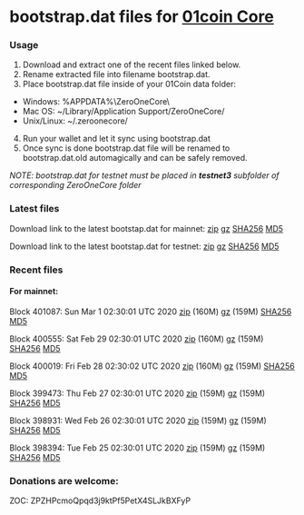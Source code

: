 # bootstrap.dat files for [01coin Core](https://01coin.io)

### Usage

1. Download and extract one of the recent files linked below.
2. Rename extracted file into filename bootstrap.dat.
3. Place bootstrap.dat file inside of your 01Coin data folder:
 - Windows: %APPDATA%\ZeroOneCore\
 - Mac OS: ~/Library/Application Support/ZeroOneCore/
 - Unix/Linux: ~/.zeroonecore/
4. Run your wallet and let it sync using bootstrap.dat
5. Once sync is done bootstrap.dat file will be renamed to bootstrap.dat.old automagically and can be safely removed.

_NOTE: bootstrap.dat for testnet must be placed in **testnet3** subfolder of corresponding ZeroOneCore folder_

### Latest files
Download link to the latest bootstap.dat for mainnet: [zip](https://files.01coin.io/mainnet/bootstrap.dat.zip) [gz](https://files.01coin.io/mainnet/bootstrap.dat.tar.gz) [SHA256](https://files.01coin.io/mainnet/sha256.txt) [MD5](https://files.01coin.io/mainnet/md5.txt)

Download link to the latest bootstap.dat for testnet: [zip](https://files.01coin.io/testnet/bootstrap.dat.zip) [gz](https://files.01coin.io/testnet/bootstrap.dat.tar.gz) [SHA256](https://files.01coin.io/testnet/sha256.txt) [MD5](https://files.01coin.io/testnet/md5.txt)

### Recent files

#### For mainnet:

Block 401087: Sun Mar  1 02:30:01 UTC 2020 [zip](https://files.01coin.io/mainnet/2020-03-01/bootstrap.dat.zip) (160M) [gz](https://files.01coin.io/mainnet/2020-03-01/bootstrap.dat.tar.gz) (159M) [SHA256](https://files.01coin.io/mainnet/2020-03-01/sha256.txt) [MD5](https://files.01coin.io/mainnet/2020-03-01/md5.txt)

Block 400555: Sat Feb 29 02:30:01 UTC 2020 [zip](https://files.01coin.io/mainnet/2020-02-29/bootstrap.dat.zip) (160M) [gz](https://files.01coin.io/mainnet/2020-02-29/bootstrap.dat.tar.gz) (159M) [SHA256](https://files.01coin.io/mainnet/2020-02-29/sha256.txt) [MD5](https://files.01coin.io/mainnet/2020-02-29/md5.txt)

Block 400019: Fri Feb 28 02:30:02 UTC 2020 [zip](https://files.01coin.io/mainnet/2020-02-28/bootstrap.dat.zip) (160M) [gz](https://files.01coin.io/mainnet/2020-02-28/bootstrap.dat.tar.gz) (159M) [SHA256](https://files.01coin.io/mainnet/2020-02-28/sha256.txt) [MD5](https://files.01coin.io/mainnet/2020-02-28/md5.txt)

Block 399473: Thu Feb 27 02:30:01 UTC 2020 [zip](https://files.01coin.io/mainnet/2020-02-27/bootstrap.dat.zip) (159M) [gz](https://files.01coin.io/mainnet/2020-02-27/bootstrap.dat.tar.gz) (159M) [SHA256](https://files.01coin.io/mainnet/2020-02-27/sha256.txt) [MD5](https://files.01coin.io/mainnet/2020-02-27/md5.txt)

Block 398931: Wed Feb 26 02:30:01 UTC 2020 [zip](https://files.01coin.io/mainnet/2020-02-26/bootstrap.dat.zip) (159M) [gz](https://files.01coin.io/mainnet/2020-02-26/bootstrap.dat.tar.gz) (159M) [SHA256](https://files.01coin.io/mainnet/2020-02-26/sha256.txt) [MD5](https://files.01coin.io/mainnet/2020-02-26/md5.txt)

Block 398394: Tue Feb 25 02:30:01 UTC 2020 [zip](https://files.01coin.io/mainnet/2020-02-25/bootstrap.dat.zip) (159M) [gz](https://files.01coin.io/mainnet/2020-02-25/bootstrap.dat.tar.gz) (159M) [SHA256](https://files.01coin.io/mainnet/2020-02-25/sha256.txt) [MD5](https://files.01coin.io/mainnet/2020-02-25/md5.txt)


### Donations are welcome:

ZOC: ZPZHPcmoQpqd3j9ktPf5PetX4SLJkBXFyP
